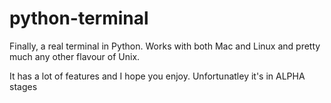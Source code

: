 # python-terminal
Finally, a real terminal in Python. Works with both Mac and Linux and pretty much any other flavour of Unix.



It has a lot of features and I hope you enjoy. Unfortunatley it's in ALPHA stages

